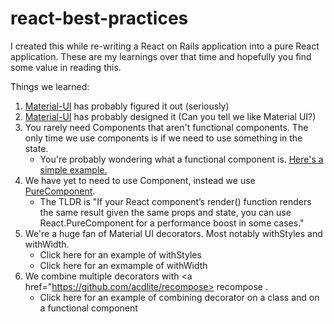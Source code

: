 # react-best-practices

I created this while re-writing a React on Rails application into a pure React application. These are my learnings over that time and hopefully you find some value in reading this.

Things we learned: 
1) <a href="https://material-ui.com/">Material-UI</a> has probably figured it out (seriously)
2) <a href="https://material.io/tools/icons/?style=baseline">Material-UI</a> has probably designed it (Can you tell we like Material UI?)
3) You rarely need Components that aren't functional components. The only time we use components is if we need to use something in the state.
    - You're probably wondering what a functional component is. <a href="/FirstExample.jsx">Here's a simple example.</a>
4) We have yet to need to use Component, instead we use <a href="https://reactjs.org/docs/react-api.html#reactpurecomponent">PureComponent</a>. 
    - The TLDR is "If your React component’s render() function renders the same result given the same props and state, you can use React.PureComponent for a performance boost in some cases."
5) We're a huge fan of Material UI decorators. Most notably withStyles and withWidth. 
    - Click here for an example of withStyles
    - Click here for an exmample of withWidth
6) We combine multiple decorators with <a href="https://github.com/acdlite/recompose> recompose </a>. 
    - Click here for an example of combining decorator on a class and on a functional component

